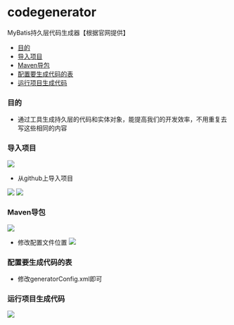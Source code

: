 # codegenerator
MyBatis持久层代码生成器【根据官网提供】
- [目的](#目的)
- [导入项目](#导入项目)
- [Maven导包](#Maven导包)
- [配置要生成代码的表](#配置要生成代码的表)
- [运行项目生成代码](#运行项目生成代码)

### 目的
- 通过工具生成持久层的代码和实体对象，能提高我们的开发效率，不用重复去写这些相同的内容

### 导入项目

![](https://i.imgur.com/CNMBtkb.png)



- 从github上导入项目

![](https://i.imgur.com/uuguRla.png)
![](https://i.imgur.com/e3ayhCN.png)

### Maven导包
![](https://i.imgur.com/qGFieHP.png)



- 修改配置文件位置
![](https://i.imgur.com/fYBwUgG.png)

### 配置要生成代码的表


- 修改generatorConfig.xml即可


### 运行项目生成代码
![](https://i.imgur.com/iXcMr29.png)
